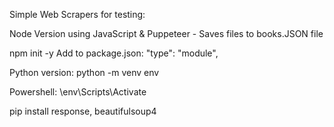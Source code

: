 Simple Web Scrapers for testing:

Node Version using JavaScript & Puppeteer - Saves files to books.JSON file 

npm init -y
Add to package.json:  "type": "module",

Python version:
python -m venv env

Powershell:  \env\Scripts\Activate

pip install response, beautifulsoup4
